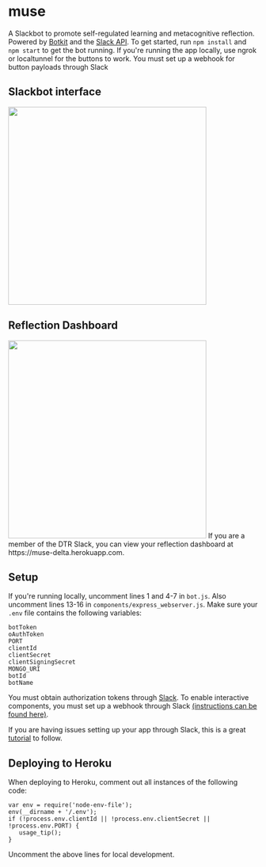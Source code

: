 # muse
A Slackbot to promote self-regulated learning and metacognitive reflection. Powered by [Botkit](https://botkit.ai/) and the [Slack API](https://api.slack.com/). To get started, run `npm install` and `npm start` to get the bot running. If you're running the app locally, use ngrok or localtunnel for the buttons to work. You must set up a webhook for button payloads through Slack

## Slackbot interface
<img src="https://github.com/NUDelta/muse/blob/master/gifs/muse.gif" width="400">

## Reflection Dashboard
<img src="https://github.com/NUDelta/muse/blob/master/gifs/dashboard.gif" width="400">
If you are a member of the DTR Slack, you can view your reflection dashboard at https://muse-delta.herokuapp.com.

## Setup
If you're running locally, uncomment lines 1 and 4-7 in `bot.js`. Also uncomment lines 13-16 in `components/express_webserver.js`. Make sure your `.env` file contains the following variables:
```
botToken
oAuthToken
PORT
clientId
clientSecret
clientSigningSecret
MONGO_URI
botId
botName
```
You must obtain authorization tokens through [Slack](https://api.slack.com/). To enable interactive components, you must set up a webhook through Slack [(instructions can be found here)](https://www.npmjs.com/package/@slack/interactive-messages).

If you are having issues setting up your app through Slack, this is a great [tutorial](https://medium.com/greenroom/the-slack-bot-tutorial-i-wish-existed-d53133f03b13) to follow.

## Deploying to Heroku
When deploying to Heroku, comment out all instances of the following code:
```
var env = require('node-env-file');
env(__dirname + '/.env');
if (!process.env.clientId || !process.env.clientSecret || !process.env.PORT) {
   usage_tip();
}
```
Uncomment the above lines for local development.
